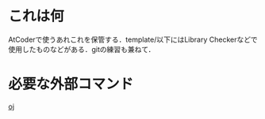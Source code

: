 # これは何

AtCoderで使うあれこれを保管する．template/以下にはLibrary Checkerなどで使用したものなどがある．gitの練習も兼ねて．

# 必要な外部コマンド

[oj](https://github.com/online-judge-tools/oj)

